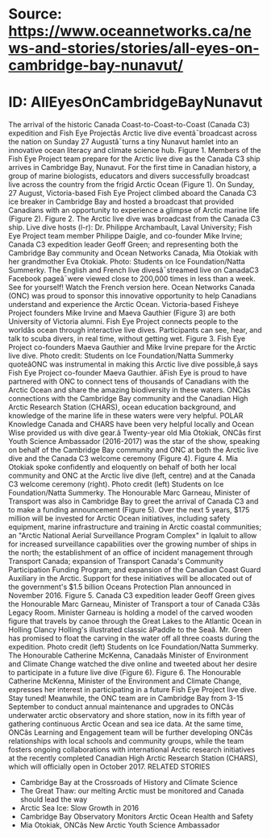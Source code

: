 # Source: https://www.oceannetworks.ca/news-and-stories/stories/all-eyes-on-cambridge-bay-nunavut/
# ID: AllEyesOnCambridgeBayNunavut

The arrival of the historic Canada Coast-to-Coast-to-Coast (Canada C3) expedition and Fish Eye Projectâs Arctic live dive eventâ¯broadcast across the nation on Sunday 27 Augustâ¯turns a tiny Nunavut hamlet into an innovative ocean literacy and climate science hub.
Figure 1. Members of the Fish Eye Project team prepare for the Arctic live dive as the Canada C3 ship arrives in Cambridge Bay, Nunavut.
For the first time in Canadian history, a group of marine biologists, educators and divers successfully broadcast live across the country from the frigid Arctic Ocean (Figure 1). On Sunday, 27 August, Victoria-based Fish Eye Project climbed aboard the Canada C3 ice breaker in Cambridge Bay and hosted a broadcast that provided Canadians with an opportunity to experience a glimpse of Arctic marine life (Figure 2).
Figure 2. The Arctic live dive was broadcast from the Canada C3 ship. Live dive hosts (l-r): Dr. Philippe Archambault, Laval University; Fish Eye Project team member Philippe Daigle, and co-founder Mike Irvine; Canada C3 expedition leader Geoff Green; and representing both the Cambridge Bay community and Ocean Networks Canada, Mia Otokiak with her grandmother Eva Otokiak. Photo: Students on Ice Foundation/Natta Summerky.
The English and French live divesâ¯streamed live on CanadaC3 Facebook pageâ¯were viewed close to 200,000 times in less than a week. See for yourself!
Watch the French version here.
Ocean Networks Canada (ONC) was proud to sponsor this innovative opportunity to help Canadians understand and experience the Arctic Ocean. Victoria-based Fisheye Project founders Mike Irvine and Maeva Gauthier (Figure 3) are both University of Victoria alumni. Fish Eye Project connects people to the worldâs ocean through interactive live dives. Participants can see, hear, and talk to scuba divers, in real time, without getting wet.
Figure 3. Fish Eye Project co-founders Maeva Gauthier and Mike Irvine prepare for the Arctic live dive. Photo credit: Students on Ice Foundation/Natta Summerky
quoteâONC was instrumental in making this Arctic live dive possible,â says Fish Eye Project co-founder Maeva Gauthier. âFish Eye is proud to have partnered with ONC to connect tens of thousands of Canadians with the Arctic Ocean and share the amazing biodiversity in these waters. ONCâs connections with the Cambridge Bay community and the Canadian High Arctic Research Station (CHARS), ocean education background, and knowledge of the marine life in these waters were very helpful. POLAR Knowledge Canada and CHARS have been very helpful locally and Ocean Wise provided us with dive gear.â
Twenty-year old Mia Otokiak, ONCâs first Youth Science Ambassador (2016-2017) was the star of the show, speaking on behalf of the Cambridge Bay community and ONC at both the Arctic live dive and the Canada C3 welcome ceremony (Figure 4).
Figure 4. Mia Otokiak spoke confidently and eloquently on behalf of both her local community and ONC at the Arctic live dive (left, centre) and at the Canada C3 welcome ceremony (right). Photo credit (left) Students on Ice Foundation/Natta Summerky.
The Honourable Marc Garneau, Minister of Transport was also in Cambridge Bay to greet the arrival of Canada C3 and to make a funding announcement (Figure 5). Over the next 5 years, $175 million will be invested for Arctic Ocean initiatives, including safety equipment, marine infrastructure and training in Arctic coastal communities; an "Arctic National Aerial Surveillance Program Complex" in Iqaluit to allow for increased surveillance capabilities over the growing number of ships in the north; the establishment of an office of incident management through Transport Canada; expansion of Transport Canada's Community Participation Funding Program; and expansion of the Canadian Coast Guard Auxiliary in the Arctic. Support for these initiatives will be allocated out of the government's $1.5 billion Oceans Protection Plan announced in November 2016.
Figure 5. Canada C3 expedition leader Geoff Green gives the Honourable Marc Garneau, Minister of Transport a tour of Canada C3âs Legacy Room. Minister Garneau is holding a model of the carved wooden figure that travels by canoe through the Great Lakes to the Atlantic Ocean in Holling Clancy Holling's illustrated classic âPaddle to the Seaâ. Mr. Green has promised to float the carving in the water off all three coasts during the expedition. Photo credit (left) Students on Ice Foundation/Natta Summerky.
The Honourable Catherine McKenna, Canadaâs Minister of Environment and Climate Change watched the dive online and tweeted about her desire to participate in a future live dive (Figure 6).
Figure 6. The Honourable Catherine McKenna, Minister of the Environment and Climate Change, expresses her interest in participating in a future Fish Eye Project live dive. Stay tuned!
Meanwhile, the ONC team are in Cambridge Bay from 3-15 September to conduct annual maintenance and upgrades to ONCâs underwater arctic observatory and shore station, now in its fifth year of gathering continuous Arctic Ocean and sea ice data.
At the same time, ONCâs Learning and Engagement team will be further developing ONCâs relationships with local schools and community groups, while the team fosters ongoing collaborations with international Arctic research initiatives at the recently completed Canadian High Arctic Research Station (CHARS), which will officially open in October 2017.
RELATED STORIES
- Cambridge Bay at the Crossroads of History and Climate Science
- The Great Thaw: our melting Arctic must be monitored and Canada should lead the way
- Arctic Sea Ice: Slow Growth in 2016
- Cambridge Bay Observatory Monitors Arctic Ocean Health and Safety
- Mia Otokiak, ONCâs New Arctic Youth Science Ambassador